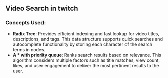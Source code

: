 ## Video Search in twitch
### Concepts Used:
- **Radix Tree**: Provides efficient indexing and fast lookup for video titles, descriptions, and tags. This data structure supports quick searches and autocomplete functionality by storing each character of the search terms in nodes.
- **A * with priority queue**: Ranks search results based on relevance. This algorithm considers multiple factors such as title matches, view count, likes, and user engagement to deliver the most pertinent results to the user.
